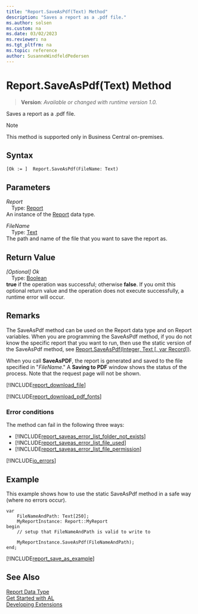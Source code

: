 ```yaml
---
title: "Report.SaveAsPdf(Text) Method"
description: "Saves a report as a .pdf file."
ms.author: solsen
ms.custom: na
ms.date: 03/02/2023
ms.reviewer: na
ms.tgt_pltfrm: na
ms.topic: reference
author: SusanneWindfeldPedersen
---
```

[//]: # (START>DO_NOT_EDIT)
[//]: # (IMPORTANT:Do not edit any of the content between here and the END>DO_NOT_EDIT.)
[//]: # (Any modifications should be made in the .xml files in the ModernDev repo.)
# Report.SaveAsPdf(Text) Method
> **Version**: _Available or changed with runtime version 1.0._

Saves a report as a .pdf file.

> [!NOTE]
> This method is supported only in Business Central on-premises.

## Syntax
```AL
[Ok := ]  Report.SaveAsPdf(FileName: Text)
```
## Parameters
*Report*  
&emsp;Type: [Report](report-data-type.md)  
An instance of the [Report](report-data-type.md) data type.  

*FileName*  
&emsp;Type: [Text](../text/text-data-type.md)  
The path and name of the file that you want to save the report as.  


## Return Value
*[Optional] Ok*  
&emsp;Type: [Boolean](../boolean/boolean-data-type.md)  
**true** if the operation was successful; otherwise **false**.   If you omit this optional return value and the operation does not execute successfully, a runtime error will occur.  


[//]: # (IMPORTANT: END>DO_NOT_EDIT)

## Remarks  
The SaveAsPdf method can be used on the Report data type and on Report variables. When you are programming the SaveAsPdf method, if you do not know the specific report that you want to run, then use the static version of the SaveAsPdf method, see [Report.SaveAsPdf(Integer, Text [, var Record])](./report-saveaspdf-method.md).  

When you call **SaveAsPDF**, the report is generated and saved to the file specified in "*FileName*." A **Saving to PDF** window shows the status of the process. Note that the request page will not be shown.  

[!INCLUDE[report_download_file](../../includes/include-report-download-file.md)]

[!INCLUDE[report_download_pdf_fonts](../../includes/include-report-download-pdf-fonts.md)]

### Error conditions  
The method can fail in the following three ways:
- [!INCLUDE[report_saveas_error_list_folder_not_exists](../../includes/include-report-saveas-error-list-folder-not-exists.md)]
- [!INCLUDE[report_saveas_error_list_file_used](../../includes/include-report-saveas-error-list-file-used.md)]
- [!INCLUDE[report_saveas_error_list_file_permission](../../includes/include-report-saveas-error-list-file-permission.md)]


[!INCLUDE[io_errors](../../includes/include-io-errors.md)]

## Example

This example shows how to use the static SaveAsPdf method in a safe way (where no errors occur).

```al
var
    FileNameAndPath: Text[250];
    MyReportInstance: Report::MyReport
begin
    // setup that FileNameAndPath is valid to write to

    MyReportInstance.SaveAsPdf(FileNameAndPath);
end;
```  

[!INCLUDE[report_save_as_example](../../includes/include-report-saveas-example.md)]


## See Also
[Report Data Type](report-data-type.md)  
[Get Started with AL](../../devenv-get-started.md)  
[Developing Extensions](../../devenv-dev-overview.md)